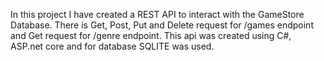 In this project I have created a REST API to interact with the GameStore Database. There is Get, Post, Put and Delete request for /games endpoint and Get request for /genre endpoint. This api was created using C#, ASP.net core and for database SQLITE was used.